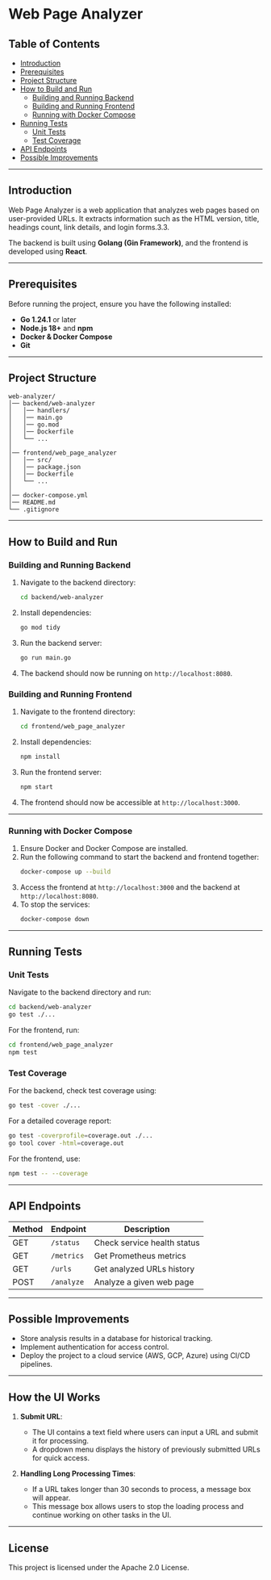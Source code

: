 # Web Page Analyzer

## Table of Contents

- [Introduction](#introduction)
- [Prerequisites](#prerequisites)
- [Project Structure](#project-structure)
- [How to Build and Run](#how-to-build-and-run)
  - [Building and Running Backend](#building-and-running-backend)
  - [Building and Running Frontend](#building-and-running-frontend)
  - [Running with Docker Compose](#running-with-docker-compose)
- [Running Tests](#running-tests)
  - [Unit Tests](#unit-tests)
  - [Test Coverage](#test-coverage)
- [API Endpoints](#api-endpoints)
- [Possible Improvements](#possible-improvements)

---

## Introduction

Web Page Analyzer is a web application that analyzes web pages based on user-provided URLs. It extracts information such as the HTML version, title, headings count, link details, and login forms.3.3.

The backend is built using **Golang (Gin Framework)**, and the frontend is developed using **React**.

---

## Prerequisites

Before running the project, ensure you have the following installed:

- **Go 1.24.1** or later
- **Node.js 18+** and **npm**
- **Docker & Docker Compose**
- **Git**

---

## Project Structure

```
web-analyzer/
│── backend/web-analyzer
│   │── handlers/
│   │── main.go
│   │── go.mod
│   │── Dockerfile
│   └── ...
│
│── frontend/web_page_analyzer
│   │── src/
│   │── package.json
│   │── Dockerfile
│   └── ...
│
│── docker-compose.yml
│── README.md
└── .gitignore
```

---

## How to Build and Run

### Building and Running Backend

1. Navigate to the backend directory:
   ```sh
   cd backend/web-analyzer
   ```
2. Install dependencies:
   ```sh
   go mod tidy
   ```
3. Run the backend server:
   ```sh
   go run main.go
   ```
4. The backend should now be running on `http://localhost:8080`.

### Building and Running Frontend

1. Navigate to the frontend directory:
   ```sh
   cd frontend/web_page_analyzer
   ```
2. Install dependencies:
   ```sh
   npm install
   ```
3. Run the frontend server:
   ```sh
   npm start
   ```
4. The frontend should now be accessible at `http://localhost:3000`.

---

### Running with Docker Compose

1. Ensure Docker and Docker Compose are installed.
2. Run the following command to start the backend and frontend together:
   ```sh
   docker-compose up --build
   ```
3. Access the frontend at `http://localhost:3000` and the backend at `http://localhost:8080`.
4. To stop the services:
   ```sh
   docker-compose down
   ```

---

## Running Tests

### Unit Tests

Navigate to the backend directory and run:

```sh
cd backend/web-analyzer
go test ./...
```

For the frontend, run:

```sh
cd frontend/web_page_analyzer
npm test
```

### Test Coverage

For the backend, check test coverage using:

```sh
go test -cover ./...
```

For a detailed coverage report:

```sh
go test -coverprofile=coverage.out ./...
go tool cover -html=coverage.out
```

For the frontend, use:

```sh
npm test -- --coverage
```

---

## API Endpoints

| Method | Endpoint   | Description                 |
| ------ | ---------- | --------------------------- |
| GET    | `/status`  | Check service health status |
| GET    | `/metrics` | Get Prometheus metrics      |
| GET    | `/urls`    | Get analyzed URLs history   |
| POST   | `/analyze` | Analyze a given web page    |

---

## Possible Improvements

- Store analysis results in a database for historical tracking.
- Implement authentication for access control.
- Deploy the project to a cloud service (AWS, GCP, Azure) using CI/CD pipelines.

---

## How the UI Works

1. **Submit URL**:  
    - The UI contains a text field where users can input a URL and submit it for processing.  
    - A dropdown menu displays the history of previously submitted URLs for quick access.

2. **Handling Long Processing Times**:  
    - If a URL takes longer than 30 seconds to process, a message box will appear.  
    - This message box allows users to stop the loading process and continue working on other tasks in the UI.

---
## License

This project is licensed under the Apache 2.0 License.
